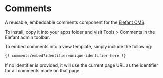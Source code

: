 # Comments

A reusable, embeddable comments component for the [Elefant CMS](http://www.elefantcms.com/).

To install, copy it into your apps folder and visit Tools > Comments in the Elefant
admin toolbar.

To embed comments into a view template, simply include the following:

```html
{! comments/embed?identifier=unique-identifier-here !}
```

If no identifier is provided, it will use the current page URL as the identifier for
all comments made on that page.